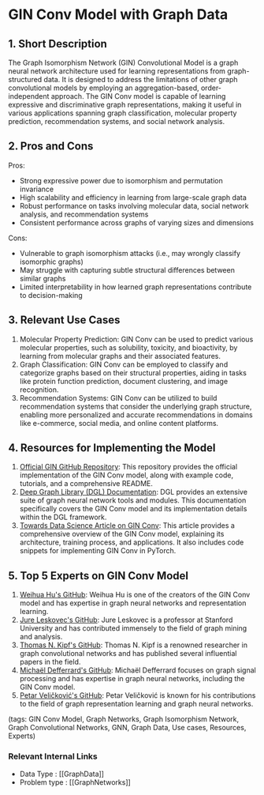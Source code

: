 # GIN Conv Model with Graph Data

## 1. Short Description
The Graph Isomorphism Network (GIN) Convolutional Model is a graph neural network architecture used for learning representations from graph-structured data. It is designed to address the limitations of other graph convolutional models by employing an aggregation-based, order-independent approach. The GIN Conv model is capable of learning expressive and discriminative graph representations, making it useful in various applications spanning graph classification, molecular property prediction, recommendation systems, and social network analysis.

## 2. Pros and Cons
Pros:
- Strong expressive power due to isomorphism and permutation invariance
- High scalability and efficiency in learning from large-scale graph data
- Robust performance on tasks involving molecular data, social network analysis, and recommendation systems
- Consistent performance across graphs of varying sizes and dimensions

Cons:
- Vulnerable to graph isomorphism attacks (i.e., may wrongly classify isomorphic graphs)
- May struggle with capturing subtle structural differences between similar graphs
- Limited interpretability in how learned graph representations contribute to decision-making

## 3. Relevant Use Cases
1. Molecular Property Prediction: GIN Conv can be used to predict various molecular properties, such as solubility, toxicity, and bioactivity, by learning from molecular graphs and their associated features.
2. Graph Classification: GIN Conv can be employed to classify and categorize graphs based on their structural properties, aiding in tasks like protein function prediction, document clustering, and image recognition.
3. Recommendation Systems: GIN Conv can be utilized to build recommendation systems that consider the underlying graph structure, enabling more personalized and accurate recommendations in domains like e-commerce, social media, and online content platforms.

## 4. Resources for Implementing the Model
1. [Official GIN GitHub Repository](https://github.com/weihua916/powerful-gnns): This repository provides the official implementation of the GIN Conv model, along with example code, tutorials, and a comprehensive README.
2. [Deep Graph Library (DGL) Documentation](https://docs.dgl.ai/api/python/nn.pytorch.html#gnn-layers): DGL provides an extensive suite of graph neural network tools and modules. This documentation specifically covers the GIN Conv model and its implementation details within the DGL framework.
3. [Towards Data Science Article on GIN Conv](https://towardsdatascience.com/gin-convolutional-neural-networks-for-node-level-graph-representation-learning-60f3b2b3a4c1): This article provides a comprehensive overview of the GIN Conv model, explaining its architecture, training process, and applications. It also includes code snippets for implementing GIN Conv in PyTorch.

## 5. Top 5 Experts on GIN Conv Model
1. [Weihua Hu's GitHub](https://github.com/weihua916): Weihua Hu is one of the creators of the GIN Conv model and has expertise in graph neural networks and representation learning.
2. [Jure Leskovec's GitHub](https://github.com/jure): Jure Leskovec is a professor at Stanford University and has contributed immensely to the field of graph mining and analysis.
3. [Thomas N. Kipf's GitHub](https://github.com/tkipf): Thomas N. Kipf is a renowned researcher in graph convolutional networks and has published several influential papers in the field.
4. [Michaël Defferrard's GitHub](https://github.com/mdeff): Michaël Defferrard focuses on graph signal processing and has expertise in graph neural networks, including the GIN Conv model.
5. [Petar Veličković's GitHub](https://github.com/PetarV-): Petar Veličković is known for his contributions to the field of graph representation learning and graph neural networks.

(tags: GIN Conv Model, Graph Networks, Graph Isomorphism Network, Graph Convolutional Networks, GNN, Graph Data, Use cases, Resources, Experts)


 ### Relevant Internal Links
- Data Type : [[GraphData]]
- Problem type : [[GraphNetworks]]
